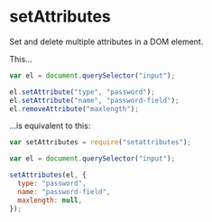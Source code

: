 # setAttributes

Set and delete multiple attributes in a DOM element.

This...

```javascript
var el = document.querySelector("input");

el.setAttribute("type", "password");
el.setAttribute("name", "password-field");
el.removeAttribute("maxlength");
```

...is equivalent to this:

```javascript
var setAttributes = require("setattributes");

var el = document.querySelector("input");

setAttributes(el, {
  type: "password",
  name: "password-field",
  maxlength: null,
});
```
